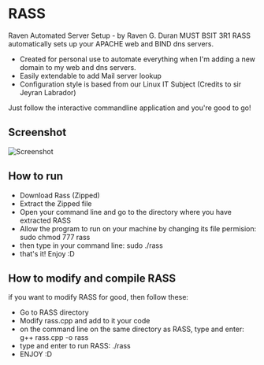 RASS
=====

Raven Automated Server Setup - by Raven G. Duran MUST BSIT 3R1 
RASS automatically sets up your APACHE web and BIND dns servers.

- Created for personal use to automate everything when I'm adding a new domain to my web and dns servers.
- Easily extendable to add Mail server lookup
- Configuration style is based from our Linux IT Subject (Credits to sir Jeyran Labrador)

Just follow the interactive commandline application and you're good to go!

Screenshot
----------
![Screenshot](http://i.imgur.com/2JL4fb9.png)

How to run
----------
- Download Rass (Zipped)
- Extract the Zipped file
- Open your command line and go to the directory where you have extracted RASS
- Allow the program to run on your machine by changing its file permision:
  sudo chmod 777 rass
- then type in your command line: sudo ./rass
- that's it! Enjoy :D


How to modify and compile RASS
------------------------------
if you want to modify RASS for good, then follow these:
- Go to RASS directory
- Modify rass.cpp and add to it your code
- on the command line on the same directory as RASS, type and enter: g++ rass.cpp -o rass
- type and enter to run RASS: ./rass
- ENJOY :D
